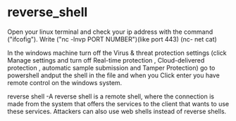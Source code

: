 # reverse_shell

Open your linux terminal and check your ip address with the command ("ifcofig").
Write ("nc -lnvp PORT NUMBER")(like port 443) (nc- net cat)

In the windows machine turn off the Virus & threat protection settings (click Manage settings and turn off Real-time protection , Cloud-delivered protection , automatic sample submission and Tamper Protection)
go to powershell andput the shell in the file and when you Click enter you have remote control on the windows system.






reverse shell -A reverse shell is a remote shell, where the connection is made from the system that offers the services to the client that wants to use these services. Attackers can also use web shells instead of reverse shells.
